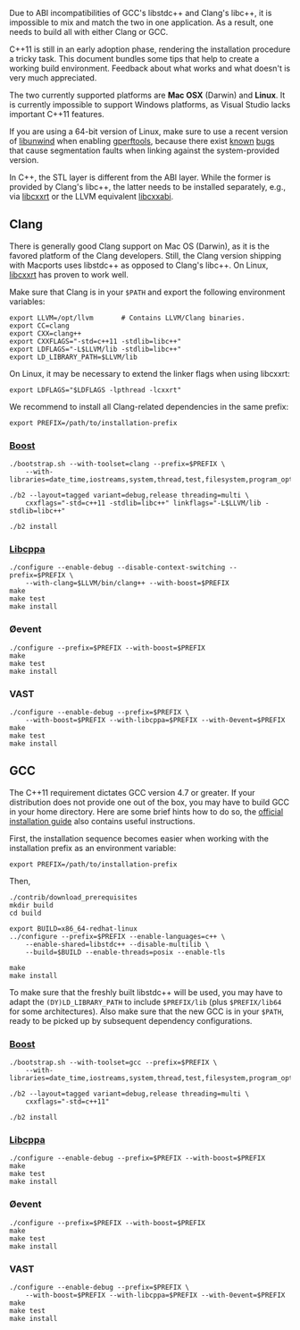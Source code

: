 Due to ABI incompatibilities of GCC's libstdc++ and Clang's libc++, it is
impossible to mix and match the two in one application. As a result, one needs
to build all with either Clang or GCC.

C++11 is still in an early adoption phase, rendering the installation procedure
a tricky task. This document bundles some tips that help to create a working
build environment. Feedback about what works and what doesn't is very much
appreciated.

The two currently supported platforms are **Mac OSX** (Darwin) and **Linux**.
It is currently impossible to support Windows platforms, as Visual Studio lacks
important C++11 features.

If you are using a 64-bit version of Linux, make sure to use a recent version
of [libunwind][libunwind] when enabling
[gperftools](http://code.google.com/p/gperftools/), because there exist
[known](http://code.google.com/p/gperftools/issues/detail?id=66)
[bugs](http://code.google.com/p/gperftools/source/browse/trunk/README) that
cause segmentation faults when linking against the system-provided version.

In C++, the STL layer is different from the ABI layer. While the former is
provided by Clang's libc++, the latter needs to be installed separately,
e.g., via [libcxxrt][libcxxrt] or the LLVM
equivalent [libcxxabi](http://libcxxabi.llvm.org). 

Clang
-----

There is generally good Clang support on Mac OS (Darwin), as it is the favored
platform of the Clang developers. Still, the Clang version shipping with
Macports uses libstdc++ as opposed to Clang's libc++. On Linux,
[libcxxrt][libcxxrt] has proven to work well.

Make sure that Clang is in your `$PATH` and export the following
environment variables:

    export LLVM=/opt/llvm       # Contains LLVM/Clang binaries.
    export CC=clang
    export CXX=clang++
    export CXXFLAGS="-std=c++11 -stdlib=libc++"
    export LDFLAGS="-L$LLVM/lib -stdlib=libc++"
    export LD_LIBRARY_PATH=$LLVM/lib

On Linux, it may be necessary to extend the linker flags when using libcxxrt:

    export LDFLAGS="$LDFLAGS -lpthread -lcxxrt"

We recommend to install all Clang-related dependencies in the same prefix:

    export PREFIX=/path/to/installation-prefix

### [Boost](http://www.boost.org)

    ./bootstrap.sh --with-toolset=clang --prefix=$PREFIX \
        --with-libraries=date_time,iostreams,system,thread,test,filesystem,program_options,regex
    
    ./b2 --layout=tagged variant=debug,release threading=multi \
        cxxflags="-std=c++11 -stdlib=libc++" linkflags="-L$LLVM/lib -stdlib=libc++"
    
    ./b2 install

### [Libcppa](https://github.com/Neverlord/libcppa)

    ./configure --enable-debug --disable-context-switching --prefix=$PREFIX \
        --with-clang=$LLVM/bin/clang++ --with-boost=$PREFIX
    make
    make test
    make install

### Øevent

    ./configure --prefix=$PREFIX --with-boost=$PREFIX
    make
    make test
    make install

### VAST

    ./configure --enable-debug --prefix=$PREFIX \
        --with-boost=$PREFIX --with-libcppa=$PREFIX --with-0event=$PREFIX
    make
    make test
    make install

GCC
---

The C++11 requirement dictates GCC version 4.7 or greater. If your distribution
does not provide one out of the box, you may have to build GCC in your home
directory. Here are some brief hints how to do so, the [official installation
guide](http://gcc.gnu.org/wiki/InstallingGCC) also contains useful
instructions.

First, the installation sequence becomes easier when working with the
installation prefix as an environment variable:

    export PREFIX=/path/to/installation-prefix

Then,

    ./contrib/download_prerequisites
    mkdir build
    cd build

    export BUILD=x86_64-redhat-linux
    ../configure --prefix=$PREFIX --enable-languages=c++ \
        --enable-shared=libstdc++ --disable-multilib \
        --build=$BUILD --enable-threads=posix --enable-tls 

    make
    make install

To make sure that the freshly built libstdc++ will be used, you may have to
adapt the `(DY)LD_LIBRARY_PATH` to include `$PREFIX/lib` (plus `$PREFIX/lib64`
for some architectures). Also make sure that the new GCC is in your `$PATH`,
ready to be picked up by subsequent dependency configurations.

### [Boost](http://www.boost.org)

    ./bootstrap.sh --with-toolset=gcc --prefix=$PREFIX \
        --with-libraries=date_time,iostreams,system,thread,test,filesystem,program_options
    
    ./b2 --layout=tagged variant=debug,release threading=multi \
        cxxflags="-std=c++11"
    
    ./b2 install

### [Libcppa](https://github.com/Neverlord/libcppa)

    ./configure --enable-debug --prefix=$PREFIX --with-boost=$PREFIX
    make
    make test
    make install

### Øevent

    ./configure --prefix=$PREFIX --with-boost=$PREFIX
    make
    make test
    make install

### VAST

    ./configure --enable-debug --prefix=$PREFIX \
        --with-boost=$PREFIX --with-libcppa=$PREFIX --with-0event=$PREFIX
    make
    make test
    make install



[libcxxrt]: https://github.com/pathscale/libcxxrt
[libunwind]: http://www.nongnu.org/libunwind/index.html
